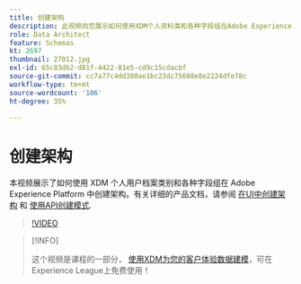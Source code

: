 ```yaml
---
title: 创建架构
description: 此视频向您展示如何使用XDM个人资料类和各种字段组在Adobe Experience Platform中创建架构。
role: Data Architect
feature: Schemas
kt: 2697
thumbnail: 27012.jpg
exl-id: 65c83db2-d81f-4422-81e5-cd9c15cdacbf
source-git-commit: cc7a77c4dd380ae1bc23dc75608e8e2224dfe78c
workflow-type: tm+mt
source-wordcount: '106'
ht-degree: 35%

---
```


# 创建架构

本视频展示了如何使用 XDM 个人用户档案类别和各种字段组在 Adobe Experience Platform 中创建架构。有关详细的产品文档，请参阅 [在UI中创建架构](https://experienceleague.adobe.com/docs/experience-platform/xdm/tutorials/create-schema-ui.html?lang=zh-Hans) 和 [使用API创建模式](https://experienceleague.adobe.com/docs/experience-platform/xdm/tutorials/create-schema-api.html).

>[!VIDEO](https://video.tv.adobe.com/v/27012?quality=12&learn=on)

>[!INFO]
>
> 这个视频是课程的一部分， [使用XDM为您的客户体验数据建模](https://experienceleague.adobe.com/?recommended=ExperiencePlatform-D-1-2021.1.xdm)，可在Experience League上免费使用！